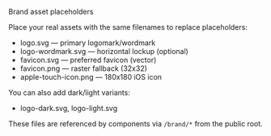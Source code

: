Brand asset placeholders

Place your real assets with the same filenames to replace placeholders:

- logo.svg — primary logomark/wordmark
- logo-wordmark.svg — horizontal lockup (optional)
- favicon.svg — preferred favicon (vector)
- favicon.png — raster fallback (32x32)
- apple-touch-icon.png — 180x180 iOS icon

You can also add dark/light variants:

- logo-dark.svg, logo-light.svg

These files are referenced by components via `/brand/*` from the public root.


